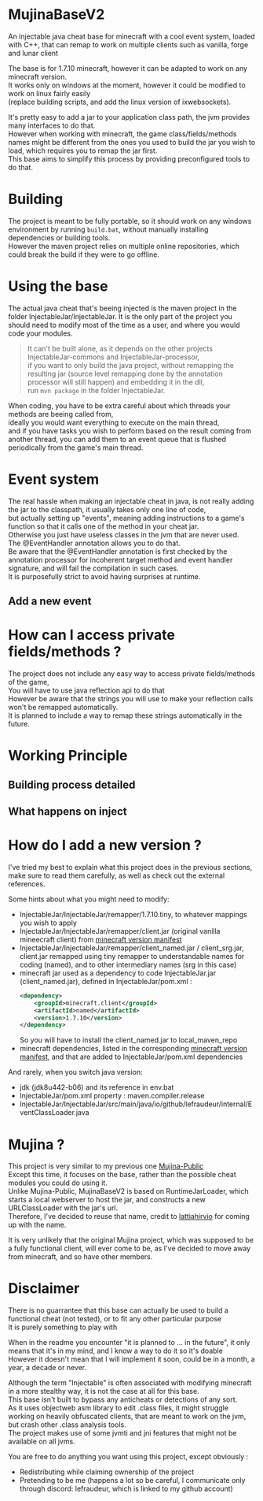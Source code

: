 ﻿# MujinaBaseV2

An injectable java cheat base for minecraft with a cool event system, loaded with C++, that can remap to work on multiple clients such as vanilla, forge and lunar client

The base is for 1.7.10 minecraft, however it can be adapted to work on any minecraft version. \
It works only on windows at the moment, however it could be modified to work on linux fairly easily \
(replace building scripts, and add the linux version of ixwebsockets).

It's pretty easy to add a jar to your application class path, the jvm provides many interfaces to do that.\
However when working with minecraft, the game class/fields/methods names might be different from the ones you used to build the jar you wish to load, which requires you to remap the jar first.\
This base aims to simplify this process by providing preconfigured tools to do that.

# Building

The project is meant to be fully portable, so it should work on any windows environment by running `build.bat`, without manually installing dependencies or building tools.\
However the maven project relies on multiple online repositories, which could break the build if they were to go offline.

# Using the base

The actual java cheat that's beeing injected is the maven project in the folder InjectableJar/InjectableJar.
It is the only part of the project you should need to modify most of the time as a user, and where you would code your modules.
> It can't be built alone, as it depends on the other projects InjectableJar-commons and InjectableJar-processor,\
> if you want to only build the java project, without remapping the resulting jar (source level remapping done by the annotation processor will still happen) and embedding it in the dll, \
> run `mvn package` in the folder InjectableJar.

When coding, you have to be extra careful about which threads your methods are beeing called from,\
ideally you would want everything to execute on the main thread,\
and if you have tasks you wish to perform based on the result coming from another thread, you can add them to an event queue that is flushed periodically from the game's main thread.


# Event system
The real hassle when making an injectable cheat in java, is not really adding the jar to the classpath, it usually takes only one line of code, \
but actually setting up "events", meaning adding instructions to a game's function so that it calls one of the method in your cheat jar. \
Otherwise you just have useless classes in the jvm that are never used. \
The @EventHandler annotation allows you to do that. \
Be aware that the @EventHandler annotation is first checked by the annotation processor for incoherent target method and event handler signature, and will fail the compilation in such cases. \
It is purposefully strict to avoid having surprises at runtime.
## Add a new event


# How can I access private fields/methods ?
The project does not include any easy way to access private fields/methods of the game, \
You will have to use java reflection api to do that \
However be aware that the strings you will use to make your reflection calls won't be remapped automatically. \
It is planned to include a way to remap these strings automatically in the future.


# Working Principle
## Building process detailed
## What happens on inject


# How do I add a new version ?
I've tried my best to explain what this project does in the previous sections, make sure to read them carefully, as well as check out the external references.

Some hints about what you might need to modify:
- InjectableJar/InjectableJar/remapper/1.7.10.tiny, to whatever mappings you wish to apply
- InjectableJar/InjectableJar/remapper/client.jar (original vanilla mineecraft client) from [minecraft version manifest](https://piston-meta.mojang.com/mc/game/version_manifest_v2.json)
- InjectableJar/InjectableJar/remapper/client_named.jar / client_srg.jar, client.jar remapped using tiny remapper to understandable names for coding (named), and to other intermediary names (srg in this case)
- minecraft jar used as a dependency to code InjectableJar.jar (client_named.jar), defined in InjectableJar/pom.xml :
    ```xml
    <dependency>
        <groupId>minecraft.client</groupId>
        <artifactId>named</artifactId>
        <version>1.7.10</version>
    </dependency>
    ```
    So you will have to install the client_named.jar to local_maven_repo
- minecraft dependencies, listed in the corresponding [minecraft version manifest](https://piston-meta.mojang.com/mc/game/version_manifest_v2.json), and that are added to InjectableJar/pom.xml dependencies

And rarely, when you switch java version:
- jdk (jdk8u442-b06) and its reference in env.bat
- InjectableJar/pom.xml property : maven.compiler.release
- InjectableJar/InjectableJar/src/main/java/io/github/lefraudeur/internal/EventClassLoader.java


# Mujina ?
This project is very similar to my previous one [Mujina-Public](https://github.com/Lefraudeur/Mujina-Public) \
Except this time, it focuses on the base, rather than the possible cheat modules you could do using it. \
Unlike Mujina-Public, MujinaBaseV2 is based on RuntimeJarLoader, which starts a local webserver to host the jar, and constructs a new URLClassLoader with the jar's url. \
Therefore, I've decided to reuse that name, credit to  [lattiahirvio](https://github.com/lattiahirvio) for coming up with the name.

It is very unlikely that the original Mujina project, which was supposed to be a fully functional client, will ever come to be, as I've decided to move away from minecraft, and so have other members.

# Disclaimer
There is no guarrantee that this base can actually be used to build a functional cheat (not tested), or to fit any other particular purpose \
It is purely something to play with

When in the readme you encounter "it is planned to ... in the future", it only means that it's in my mind, and I know a way to do it so it's doable \
However it doesn't mean that I will implement it soon, could be in a month, a year, a decade or never.

Although the term "Injectable" is often associated with modifying minecraft in a more stealthy way, it is not the case at all for this base.\
This base isn't built to bypass any anticheats or detections of any sort.\
As it uses objectweb asm library to edit .class files, it might struggle working on heavily obfuscated clients, that are meant to work on the jvm, but crash other .class analysis tools.\
The project makes use of some jvmti and jni features that might not be available on all jvms.

You are free to do anything you want using this project, except obviously :
- Redistributing while claiming ownership of the project
- Pretending to be me (happens a lot so be careful, I communicate only through discord: lefraudeur, which is linked to my github account)